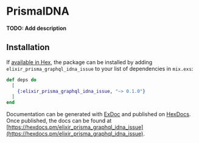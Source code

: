 # PrismaIDNA

**TODO: Add description**

## Installation

If [available in Hex](https://hex.pm/docs/publish), the package can be installed
by adding `elixir_prisma_graphql_idna_issue` to your list of dependencies in `mix.exs`:

```elixir
def deps do
  [
    {:elixir_prisma_graphql_idna_issue, "~> 0.1.0"}
  ]
end
```

Documentation can be generated with [ExDoc](https://github.com/elixir-lang/ex_doc)
and published on [HexDocs](https://hexdocs.pm). Once published, the docs can
be found at [https://hexdocs.pm/elixir_prisma_graphql_idna_issue](https://hexdocs.pm/elixir_prisma_graphql_idna_issue).

